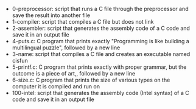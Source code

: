 * 0-preprocessor: script that runs a C file through the preprocessor and save the result into another file
* 1-compiler: script that compiles a C file but does not link
* 2-assembler: script that generates the assembly code of a C code and save it in an output file
* 4-puts.c: C program that prints exactly "Programming is like building a multilingual puzzle", followed by a new line
* 3-name: script that compiles a C file and creates an executable named cisfun
* 5-printf.c: C program that prints exactly with proper grammar, but the outcome is a piece of art,, followed by a new line
* 6-size.c: C program that prints the size of various types on the computer it is compiled and run on
* 100-intel: script that generates the assembly code (Intel syntax) of a C code and save it in an output file

